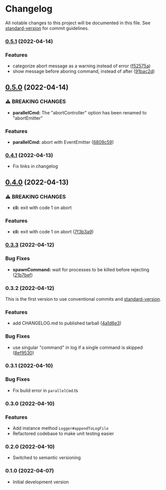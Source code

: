 # Changelog

All notable changes to this project will be documented in this file. See [standard-version](https://github.com/conventional-changelog/standard-version) for commit guidelines.

### [0.5.1](https://github.com/jonisavo/parallel-cmd/compare/v0.5.0...v0.5.1) (2022-04-14)


### Features

* categorize abort message as a warning instead of error ([f52575a](https://github.com/jonisavo/parallel-cmd/commit/f52575ad7a9258ce74bc070335ff8bd0f643d483))
* show message before aboring command, instead of after ([91bac2d](https://github.com/jonisavo/parallel-cmd/commit/91bac2d562f359a5d88e9c15b8b5556add9b2dd7))

## [0.5.0](https://github.com/jonisavo/parallel-cmd/compare/v0.4.1...v0.5.0) (2022-04-14)


### ⚠ BREAKING CHANGES

* **parallelCmd:** The "abortController" option has been renamed to "abortEmitter"

### Features

* **parallelCmd:** abort with EventEmitter ([6809c59](https://github.com/jonisavo/parallel-cmd/commit/6809c59250ce16a554670498820ac6fd16d597f5))

### [0.4.1](https://github.com/jonisavo/parallel-cmd/compare/v0.4.0...v0.4.1) (2022-04-13)

* Fix links in changelog

## [0.4.0](https://github.com/jonisavo/parallel-cmd/compare/v0.3.3...v0.4.0) (2022-04-13)


### ⚠ BREAKING CHANGES

* **cli:** exit with code 1 on abort

### Features

* **cli:** exit with code 1 on abort ([7f3b3a9](https://github.com/jonisavo/parallel-cmd/commit/7f3b3a96af519c8ff37b05eac1f1d2eac88f35f7))

### [0.3.3](https://github.com/jonisavo/parallel-cmd/compare/v0.3.2...v0.3.3) (2022-04-12)


### Bug Fixes

* **spawnCommand:** wait for processes to be killed before rejecting ([21b7bef](https://github.com/jonisavo/parallel-cmd/commit/21b7bef8ec9f12c0d66a48e7922b2a8ac0857ad7))

### 0.3.2 (2022-04-12)
This is the first version to use conventional commits and [standard-version](https://github.com/conventional-changelog/standard-version).


### Features

* add CHANGELOG.md to published tarball ([4a1d6e3](https://github.com/jonisavo/parallel-cmd/commit/4a1d6e34d19a3162e26c8f150cfcce9303c5e6b0))


### Bug Fixes

* use singular "command" in log if a single command is skipped ([8ef9530](https://github.com/jonisavo/parallel-cmd/commit/8ef953040bfd10126c87544e1a39346317cc7854))

### 0.3.1 (2022-04-10)


### Bug Fixes

* Fix build error in `parallelCmd`.ts

### 0.3.0 (2022-04-10)


### Features

* Add instance method `Logger#appendToLogFile`
* Refactored codebase to make unit testing easier

### 0.2.0 (2022-04-10)
- Switched to semantic versioning

### 0.1.0 (2022-04-07)
- Initial development version